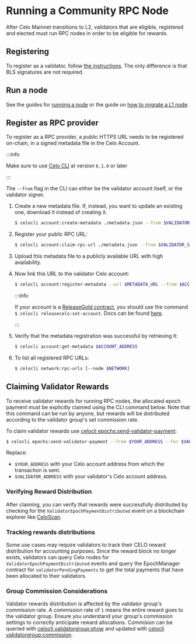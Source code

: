 # Running a Community RPC Node

After Celo Mainnet transitions to L2, validators that are eligible, registered and elected must run RPC nodes in order to be eligible for rewards.

## Registering

To register as a validator, follow [the instructions](/what-is-celo/about-celo-l1/validator/run/mainnet#registering-as-a-validator). The only difference is that BLS signatures are not required.

## Run a node

See the guides for [running a node](run-node.md) or the guide on [how to migrate a L1 node](migrate-node.md).

## Register as RPC provider

To register as a RPC provider, a public HTTPS URL needs to be registered on-chain, in a signed metadata file in the Celo Account.

:::info

Make sure to use [Celo CLI](/cli/index.md) at version `6.1.0` or later

:::

The `--from`  flag in the CLI can either be the validator account itself, or the validator signer. 

1. Create a new metadata file. If, instead, you want to update an existing one, download it instead of creating it.

    ```bash
    $ celocli account:create-metadata ./metadata.json --from $VALIDATOR_SIGNER
    ```

2. Register your public RPC URL:

    ```bash
    $ celocli account:claim-rpc-url ./metadata.json --from $VALIDATOR_SIGNER --rpcUrl $RPC_URL
    ```

3. Upload this metadata file to a publicly available URL with high availability.
4. Now link this URL to the validator Celo account:

    ```bash
    $ celocli account:register-metadata --url $METADATA_URL --from $ACCOUNT_ADDRESS
    ```

    :::info

    If your account is a [ReleaseGold contract](/what-is-celo/using-celo/manage/release-gold), you should use the command `$ celocli releasecelo:set-account`. Docs can be found [here](/cli/releasecelo#celocli-releaseceloset-account).

    :::

5. Verify that the metadata registration was successful by retrieving it:

    ```bash
    $ celocli account:get-metadata $ACCOUNT_ADDRESS
    ```

6. To list all registered RPC URLs:

    ```bash
    $ celocli network:rpc-urls [--node $NETWORK]
    ```

## Claiming Validator Rewards

To receive validator rewards for running RPC nodes, the allocated epoch payment must be explicitly claimed using the CLI command below. Note that this command can be run by anyone, but rewards will be distributed according to the validator group's set commission rate.

To claim validator rewards use [celocli epochs:send-validator-payment](https://docs.celo.org/cli/epochs#celocli-epochssend-validator-payment):

```bash
$ celocli epochs:send-validator-payment --from $YOUR_ADDRESS --for $VALIDATOR_ADDRESS
```

Replace:
- `$YOUR_ADDRESS` with your Celo account address from which the transaction is sent.
- `$VALIDATOR_ADDRESS` with your validator's Celo account address.

### Verifying Reward Distribution

After claiming, you can verify that rewards were successfully distributed by checking for the `ValidatorEpochPaymentDistributed` event on a blockchain explorer like [CeloScan](https://celoscan.io/address/0xf424b5e85b290b66ac20f8a9eab75e25a526725e).

### Tracking rewards distributions

Some use cases may require validators to track their CELO reward distribution for accounting purposes. Since the reward block no longer exists, validators can query Celo nodes for `ValidatorEpochPaymentDistributed` events and query the EpochManager contract for `validatorPendingPayments` to get the total payments that have been allocated to their validators.

### Group Commission Considerations

Validator rewards distribution is affected by the validator group's commission rate. A commission rate of `1` means the entire reward goes to the validator group. Ensure you understand your group's commission settings to correctly anticipate reward allocations. Commision can be queried with [celocli validatorgroup:show](https://docs.celo.org/cli/validatorgroup#celocli-validatorgroupshow-arg1) and updated with [celocli validatorgroup:commission](https://docs.celo.org/cli/validatorgroup#celocli-validatorgroupcommission).


